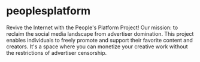 # peoplesplatform
Revive the Internet with the People's Platform Project! Our mission: to reclaim the social media landscape from advertiser domination. This project enables individuals to freely promote and support their favorite content and creators. It's a space where you can monetize your creative work without the restrictions of advertiser censorship. 
